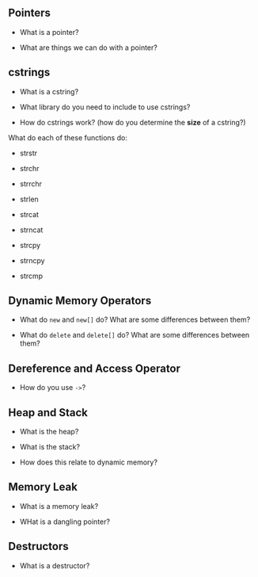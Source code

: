 Pointers
---

* What is a pointer?

* What are things we can do with a pointer?


cstrings
---

* What is a cstring?

* What library do you need to include to use cstrings?

* How do cstrings work?
(how do you determine the **size** of a cstring?)

What do each of these functions do:

* strstr

* strchr

* strrchr

* strlen

* strcat

* strncat

* strcpy

* strncpy

* strcmp


Dynamic Memory Operators
---

* What do `new` and `new[]` do?
What are some differences between them?

* What do `delete` and `delete[]` do?
What are some differences between them?


Dereference and Access Operator
---

* How do you use `->`?


Heap and Stack
---

* What is the heap?

* What is the stack?

* How does this relate to dynamic memory?


Memory Leak
---

* What is a memory leak?

* WHat is a dangling pointer?


Destructors
---

* What is a destructor?
